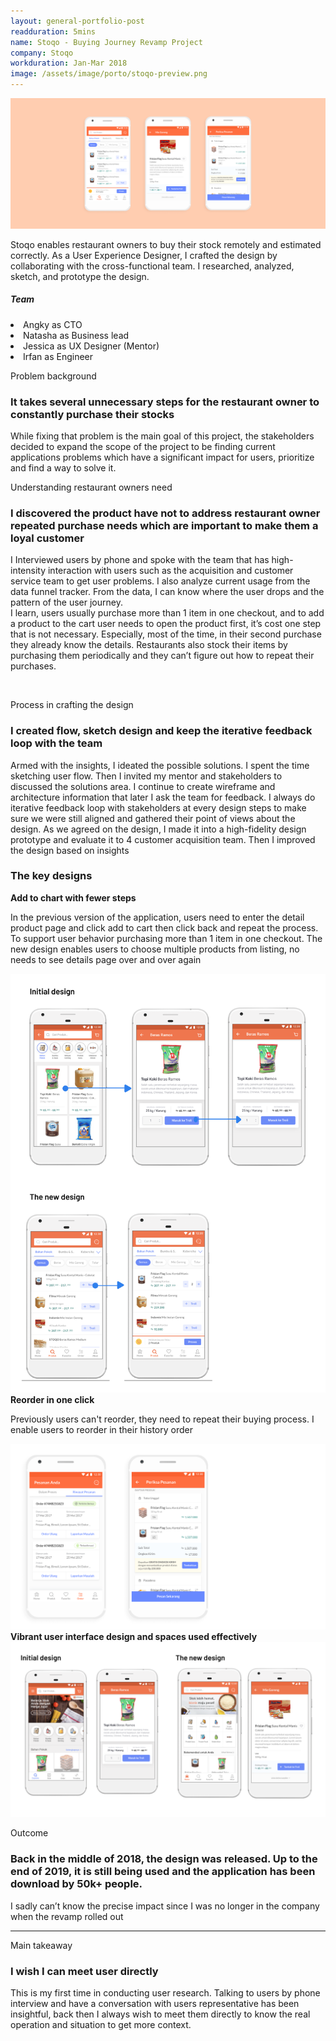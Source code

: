 ```yaml
---
layout: general-portfolio-post
readduration: 5mins
name: Stoqo - Buying Journey Revamp Project
company: Stoqo
workduration: Jan-Mar 2018
image: /assets/image/porto/stoqo-preview.png
---
```

<img src="/assets/image/porto/stoqo-hero.png" class="full-width">

<div class="section-porto">
	<p>Stoqo enables restaurant owners to buy their stock remotely and estimated correctly. As a User Experience Designer, I crafted the design by  collaborating with the cross-functional team. I researched, analyzed, sketch, and prototype the design.</p>
	<h5 class="space-up-16">Team</h5>
	<div class="row">
		<div class="two-column team"> 
				<li>Angky as CTO</li>
				<li>Natasha as Business lead</li>
		</div>
		<div class="two-column team"> 
				<li>Jessica as UX Designer (Mentor)</li>
				<li>Irfan as Engineer</li>
			</div>
	</div>
</div>

<div class="section-porto">
	<p class="section-subheader">Problem background</p>
	<h3>It takes several unnecessary steps for the restaurant owner to constantly purchase their stocks</h3>
	<p>While fixing that problem is the main goal of this project, the stakeholders decided to expand the scope of the project to be finding current applications problems which have a significant impact for users, prioritize and find a way to solve it.</p>	
</div>

<div class="section-porto">
	<p class="section-subheader">Understanding restaurant owners need</p>
	<h3>I discovered the product have not to address restaurant owner repeated purchase needs which are important to make them a loyal customer</h3>
	<p>I Interviewed users by phone and spoke with the team that has high-intensity interaction with users such as the acquisition and customer service team to get user problems. I also analyze current usage from the data funnel tracker. From the data, I can know where the user drops and the pattern of the user journey.
	<br>
	I learn, users usually purchase more than 1 item in one checkout, and to add a product to the cart user needs to open the product first, it’s cost one step that is not necessary. Especially, most of the time, in their second purchase they already know the details. Restaurants also stock their items by purchasing them periodically and they can’t figure out how to repeat their purchases.</p>	
	<br>
</div>

<div class="section-porto">
	<p class="section-subheader">Process in crafting the design</p>
	<h3>I created flow,  sketch design and keep the iterative feedback loop with the team</h3>
	<p>Armed with the insights, I ideated the possible solutions. I spent the time sketching user flow. Then I invited my mentor and stakeholders to discussed the solutions area. I continue to create wireframe and architecture information that later I ask the team for feedback. I always do iterative feedback loop with stakeholders at every design steps to make sure we were still aligned and gathered their point of views about the design. As we agreed on the design, I made it into a high-fidelity design prototype and evaluate it to 4 customer acquisition team. Then I improved the design based on insights</p>	
</div>
<div class="section-porto">
	<h3>The key designs</h3>
	<b>Add to chart with fewer steps</b>
	<p class="space-down-16">In the previous version of the application, users need to enter the detail product page and click add to cart then click back and repeat the process. To support user behavior purchasing more than 1 item in one checkout. The new design enables users to choose multiple products from listing, no needs to see details page over and over again</p>	
	<img src="/assets/image/porto/stoqo-1.png" class="img-follow">
	<b>Reorder in one click</b>
	<p class="space-down-16">Previously users can't reorder, they need to repeat their buying process. I enable users to reorder in their history order</p>
	<img src="/assets/image/porto/stoqo-3.png" class="img-follow">
	<b>Vibrant user interface design and spaces used effectively</b>
	<img src="/assets/image/porto/stoqo-2.png" class="img-follow">	
</div>
<div class="section-porto">
	<p class="section-subheader">Outcome</p>
	<h3>Back in the middle of 2018, the design was released. Up to the end of 2019, it is still being used and the application has been download by 50k+ people.</h3>
	<p>I sadly can’t know the precise impact since I was no longer in the company when the revamp rolled out</p>
</div>
<hr>
<div class="section-porto">
	<p class="section-subheader">Main takeaway</p>
	<h3>I wish I can meet user directly</h3>
	<p>This is my first time in conducting user research. Talking to users by phone interview and have a conversation with users representative has been insightful, back then I always wish to meet them directly to know the real operation and situation to get more context.</p>
</div>

